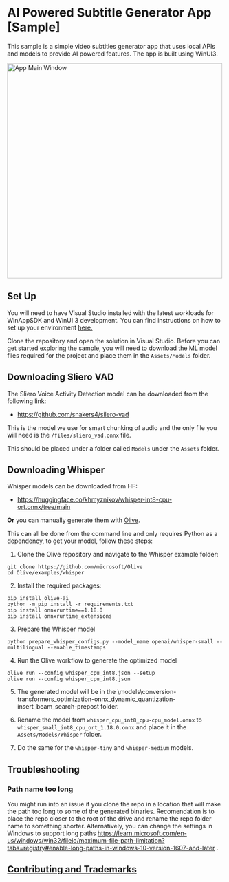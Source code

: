 # AI Powered Subtitle Generator App [Sample]

This sample is a simple video subtitles generator app that uses local APIs and models to provide AI powered features. The app is built using WinUI3.

<img alt="App Main Window" src="https://github.com/microsoft/Windows-DevRel/assets/6115884/a577a7ba-7a27-45ed-b743-0efe666cec90" width="500">


## Set Up

You will need to have Visual Studio installed with the latest workloads for WinAppSDK and WinUI 3 development. You can find instructions on how to set up your environment [here.](https://learn.microsoft.com/en-us/windows/apps/windows-app-sdk/set-up-your-development-environment?tabs=cs-vs-community%2Ccpp-vs-community%2Cvs-2022-17-1-a%2Cvs-2022-17-1-b#install-visual-studio)

Clone the repository and open the solution in Visual Studio. Before you can get started exploring the sample, you will need to download the ML model files required for the project and place them in the `Assets/Models` folder.

## Downloading Sliero VAD
The Sliero Voice Activity Detection model can be downloaded from the following link:
- https://github.com/snakers4/silero-vad 

This is the model we use for smart chunking of audio and the only file you will need is the `/files/sliero_vad.onnx` file. 

This should be placed under a folder called `Models` under the `Assets` folder.

## Downloading Whisper
Whisper models can be downloaded from HF:
- https://huggingface.co/khmyznikov/whisper-int8-cpu-ort.onnx/tree/main

**Or** you can manually generate them with [Olive](https://github.com/microsoft/OLive).

This can all be done from the command line and only requires Python as a dependency, to get your model, follow these steps:

1. Clone the Olive repository and navigate to the Whisper example folder:
```
git clone https://github.com/microsoft/Olive
cd Olive/examples/whisper
```

2. Install the required packages:
```
pip install olive-ai
python -m pip install -r requirements.txt
pip install onnxruntime==1.18.0
pip install onnxruntime_extensions
```

3. Prepare the Whisper model
```
python prepare_whisper_configs.py --model_name openai/whisper-small --multilingual --enable_timestamps 
```

4. Run the Olive workflow to generate the optimized model
```
olive run --config whisper_cpu_int8.json --setup
olive run --config whisper_cpu_int8.json
```

5. The generated model will be in the \models\conversion-transformers_optimization-onnx_dynamic_quantization-insert_beam_search-prepost folder. 

6. Rename the model from `whisper_cpu_int8_cpu-cpu_model.onnx` to `whisper_small_int8_cpu_ort_1.18.0.onnx` and place it in the `Assets/Models/Whisper` folder.

7. Do the same for the `whisper-tiny` and `whisper-medium` models.

## Troubleshooting

### Path name too long
You might run into an issue if you clone the repo in a location that will make the path too long to some of the generated binaries. Recomendation is to place the repo closer to the root of the drive and rename the repo folder name to something shorter. Alternatively, you can change the settings in Windows to support long paths
https://learn.microsoft.com/en-us/windows/win32/fileio/maximum-file-path-limitation?tabs=registry#enable-long-paths-in-windows-10-version-1607-and-later .

## [Contributing and Trademarks](https://github.com/microsoft/Windows-DevRel?tab=readme-ov-file#contributing)
